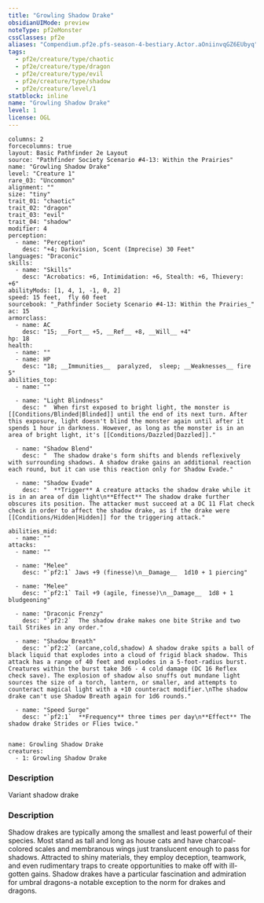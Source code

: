 ```yaml
---
title: "Growling Shadow Drake"
obsidianUIMode: preview
noteType: pf2eMonster
cssClasses: pf2e
aliases: "Compendium.pf2e.pfs-season-4-bestiary.Actor.aOniinvqGZ6EUbyq" 
tags:
  - pf2e/creature/type/chaotic
  - pf2e/creature/type/dragon
  - pf2e/creature/type/evil
  - pf2e/creature/type/shadow
  - pf2e/creature/level/1
statblock: inline
name: "Growling Shadow Drake"
level: 1
license: OGL
---
```


```statblock
columns: 2
forcecolumns: true
layout: Basic Pathfinder 2e Layout
source: "Pathfinder Society Scenario #4-13: Within the Prairies"
name: "Growling Shadow Drake"
level: "Creature 1"
rare_03: "Uncommon"
alignment: ""
size: "tiny"
trait_01: "chaotic"
trait_02: "dragon"
trait_03: "evil"
trait_04: "shadow"
modifier: 4
perception:
  - name: "Perception"
    desc: "+4; Darkvision, Scent (Imprecise) 30 Feet"
languages: "Draconic"
skills:
  - name: "Skills"
    desc: "Acrobatics: +6, Intimidation: +6, Stealth: +6, Thievery: +6"
abilityMods: [1, 4, 1, -1, 0, 2]
speed: 15 feet,  fly 60 feet
sourcebook: "_Pathfinder Society Scenario #4-13: Within the Prairies_"
ac: 15
armorclass:
  - name: AC
    desc: "15; __Fort__ +5, __Ref__ +8, __Will__ +4"
hp: 18
health:
  - name: ""
  - name: HP
    desc: "18; __Immunities__  paralyzed,  sleep; __Weaknesses__ fire 5"
abilities_top:
  - name: ""

  - name: "Light Blindness"
    desc: "  When first exposed to bright light, the monster is [[Conditions/Blinded|Blinded]] until the end of its next turn. After this exposure, light doesn't blind the monster again until after it spends 1 hour in darkness. However, as long as the monster is in an area of bright light, it's [[Conditions/Dazzled|Dazzled]]."

  - name: "Shadow Blend"
    desc: "  The shadow drake's form shifts and blends reflexively with surrounding shadows. A shadow drake gains an additional reaction each round, but it can use this reaction only for Shadow Evade."

  - name: "Shadow Evade"
    desc: "  **Trigger** A creature attacks the shadow drake while it is in an area of dim light\n**Effect** The shadow drake further obscures its position. The attacker must succeed at a DC 11 Flat check check in order to affect the shadow drake, as if the drake were [[Conditions/Hidden|Hidden]] for the triggering attack."

abilities_mid:
  - name: ""
attacks:
  - name: ""

  - name: "Melee"
    desc: "`pf2:1` Jaws +9 (finesse)\n__Damage__  1d10 + 1 piercing"

  - name: "Melee"
    desc: "`pf2:1` Tail +9 (agile, finesse)\n__Damage__  1d8 + 1 bludgeoning"

  - name: "Draconic Frenzy"
    desc: "`pf2:2`  The shadow drake makes one bite Strike and two tail Strikes in any order."

  - name: "Shadow Breath"
    desc: "`pf2:2` (arcane,cold,shadow) A shadow drake spits a ball of black liquid that explodes into a cloud of frigid black shadow. This attack has a range of 40 feet and explodes in a 5-foot-radius burst. Creatures within the burst take 3d6 - 4 cold damage (DC 16 Reflex check save). The explosion of shadow also snuffs out mundane light sources the size of a torch, lantern, or smaller, and attempts to counteract magical light with a +10 counteract modifier.\nThe shadow drake can't use Shadow Breath again for 1d6 rounds."

  - name: "Speed Surge"
    desc: "`pf2:1`  **Frequency** three times per day\n**Effect** The shadow drake Strides or Flies twice."
 
```

```encounter-table
name: Growling Shadow Drake
creatures:
  - 1: Growling Shadow Drake
```
### Description
Variant shadow drake

### Description
Shadow drakes are typically among the smallest and least powerful of their species. Most stand as tall and long as house cats and have charcoal-colored scales and membranous wings just translucent enough to pass for shadows. Attracted to shiny materials, they employ deception, teamwork, and even rudimentary traps to create opportunities to make off with ill-gotten gains. Shadow drakes have a particular fascination and admiration for umbral dragons-a notable exception to the norm for drakes and dragons.
